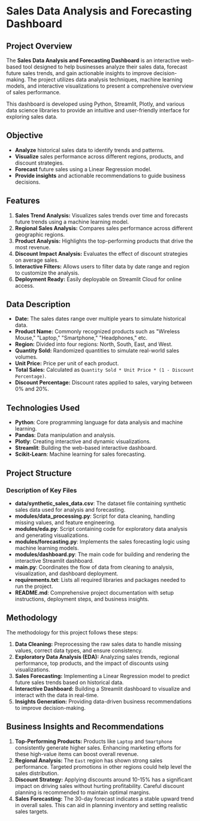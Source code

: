 # Sales Data Analysis and Forecasting Dashboard

## Project Overview
The **Sales Data Analysis and Forecasting Dashboard** is an interactive web-based tool designed to help businesses analyze their sales data, forecast future sales trends, and gain actionable insights to improve decision-making. The project utilizes data analysis techniques, machine learning models, and interactive visualizations to present a comprehensive overview of sales performance.

This dashboard is developed using Python, Streamlit, Plotly, and various data science libraries to provide an intuitive and user-friendly interface for exploring sales data.

## Objective
- **Analyze** historical sales data to identify trends and patterns.
- **Visualize** sales performance across different regions, products, and discount strategies.
- **Forecast** future sales using a Linear Regression model.
- **Provide insights** and actionable recommendations to guide business decisions.

## Features
1. **Sales Trend Analysis:** Visualizes sales trends over time and forecasts future trends using a machine learning model.
2. **Regional Sales Analysis:** Compares sales performance across different geographic regions.
3. **Product Analysis:** Highlights the top-performing products that drive the most revenue.
4. **Discount Impact Analysis:** Evaluates the effect of discount strategies on average sales.
5. **Interactive Filters:** Allows users to filter data by date range and region to customize the analysis.
6. **Deployment Ready:** Easily deployable on Streamlit Cloud for online access.

## Data Description
- **Date:** The sales dates range over multiple years to simulate historical data.
- **Product Name:** Commonly recognized products such as "Wireless Mouse," "Laptop," "Smartphone," "Headphones," etc.
- **Region:** Divided into four regions: North, South, East, and West.
- **Quantity Sold:** Randomized quantities to simulate real-world sales volumes.
- **Unit Price:** Price per unit of each product.
- **Total Sales:** Calculated as `Quantity Sold * Unit Price * (1 - Discount Percentage)`.
- **Discount Percentage:** Discount rates applied to sales, varying between 0% and 20%.


## Technologies Used
- **Python**: Core programming language for data analysis and machine learning.
- **Pandas**: Data manipulation and analysis.
- **Plotly**: Creating interactive and dynamic visualizations.
- **Streamlit**: Building the web-based interactive dashboard.
- **Scikit-Learn**: Machine learning for sales forecasting.

## Project Structure
### Description of Key Files

- **data/synthetic_sales_data.csv**: The dataset file containing synthetic sales data used for analysis and forecasting.
- **modules/data_processing.py**: Script for data cleaning, handling missing values, and feature engineering.
- **modules/eda.py**: Script containing code for exploratory data analysis and generating visualizations.
- **modules/forecasting.py**: Implements the sales forecasting logic using machine learning models.
- **modules/dashboard.py**: The main code for building and rendering the interactive Streamlit dashboard.
- **main.py**: Coordinates the flow of data from cleaning to analysis, visualization, and dashboard deployment.
- **requirements.txt**: Lists all required libraries and packages needed to run the project.
- **README.md**: Comprehensive project documentation with setup instructions, deployment steps, and business insights.


## Methodology
The methodology for this project follows these steps:
1. **Data Cleaning:** Preprocessing the raw sales data to handle missing values, correct data types, and ensure consistency.
2. **Exploratory Data Analysis (EDA):** Analyzing sales trends, regional performance, top products, and the impact of discounts using visualizations.
3. **Sales Forecasting:** Implementing a Linear Regression model to predict future sales trends based on historical data.
4. **Interactive Dashboard:** Building a Streamlit dashboard to visualize and interact with the data in real-time.
5. **Insights Generation:** Providing data-driven business recommendations to improve decision-making.

## Business Insights and Recommendations

1. **Top-Performing Products:** Products like `Laptop` and `Smartphone` consistently generate higher sales. Enhancing marketing efforts for these high-value items can boost overall revenue.
2. **Regional Analysis:** The `East` region has shown strong sales performance. Targeted promotions in other regions could help level the sales distribution.
3. **Discount Strategy:** Applying discounts around 10-15% has a significant impact on driving sales without hurting profitability. Careful discount planning is recommended to maintain optimal margins.
4. **Sales Forecasting:** The 30-day forecast indicates a stable upward trend in overall sales. This can aid in planning inventory and setting realistic sales targets.

